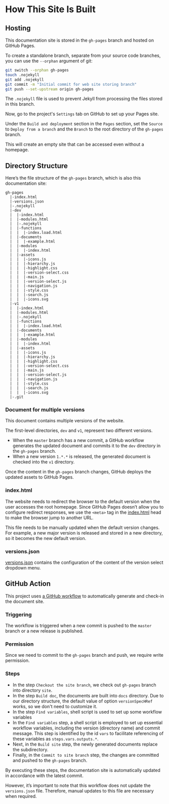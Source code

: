 # How This Site Is Built

## Hosting

This documentation site is stored in the `gh-pages` branch and hosted on GitHub Pages.

To create a standalone branch, separate from your source code branches, you can use the `--orphan` argument of git:

```sh
git switch --orphan gh-pages
touch .nojekyll
git add .nojekyll
git commit -m "Initial commit for web site storing branch"
git push --set-upstream origin gh-pages
```

The `.nojekyll` file is used to prevent Jekyll from processing the files stored in this branch.

Now, go to the project's `Settings` tab on GitHub to set up your Pages site.

Under the `Build and deployment` section in the `Pages` section,
set the `Source` to `Deploy from a branch` and the `Branch` to the root directory of the `gh-pages` branch.

This will create an empty site that can be accessed even without a homepage.

## Directory Structure

Here’s the file structure of the `gh-pages` branch, which is also this documentation site:

```
gh-pages
  |-index.html
  |-versions.json
  |-.nojekyll
  |-dev
  |  |-index.html
  |  |-modules.html
  |  |-.nojekyll
  |  |-functions
  |  |  |-index.load.html
  |  |-documents
  |  |  |-example.html
  |  |-modules
  |  |  |-index.html
  |  |-assets
  |  |  |-icons.js
  |  |  |-hierarchy.js
  |  |  |-highlight.css
  |  |  |-version-select.css
  |  |  |-main.js
  |  |  |-version-select.js
  |  |  |-navigation.js
  |  |  |-style.css
  |  |  |-search.js
  |  |  |-icons.svg
  |-v1
  |  |-index.html
  |  |-modules.html
  |  |-.nojekyll
  |  |-functions
  |  |  |-index.load.html
  |  |-documents
  |  |  |-example.html
  |  |-modules
  |  |  |-index.html
  |  |-assets
  |  |  |-icons.js
  |  |  |-hierarchy.js
  |  |  |-highlight.css
  |  |  |-version-select.css
  |  |  |-main.js
  |  |  |-version-select.js
  |  |  |-navigation.js
  |  |  |-style.css
  |  |  |-search.js
  |  |  |-icons.svg
  |-.git
```

### Document for multiple versions

This document contains multiple versions of the website.

The first-level directories, `dev` and `v1`, represent two different versions.

- When the `master` branch has a new commit,
a GitHub workflow generates the updated document and commits it to the `dev` directory in the `gh-pages` branch.
- When a new version `1.*.*` is released,
the generated document is checked into the `v1` directory.

Once the content in the `gh-pages` branch changes,
GitHub deploys the updated assets to GitHub Pages.

### index.html

The website needs to redirect the browser to the default version when the user accesses the root homepage.
Since GitHub Pages doesn’t allow you to configure redirect responses,
we use the `<meta>` tag in the [index.html](https://github.com/jameslan/typedoc-plugin-version-select/blob/gh-pages/index.html#L7) head to make the browser jump to another URL.

This file needs to be manually updated when the default version changes.
For example, a new major version is released and stored in a new directory,
so it becomes the new default version.

### versions.json

[versions.json](https://github.com/jameslan/typedoc-plugin-version-select/blob/gh-pages/versions.json) contains the configuration of the content of the version select dropdown menu.

## GitHub Action

This project uses [a GitHub workflow](https://github.com/jameslan/typedoc-plugin-version-select/blob/master/.github/workflows/doc.yml) to automatically generate and check-in the document site.

### Triggering

The workflow is triggered when a new commit is pushed to the `master` branch or a new release is published.

### Permission

Since we need to commit to the `gh-pages` branch and push,
we require write permission.

### Steps

- In the step `Checkout the site branch`, we check out `gh-pages` branch into directory `site`.
- In the step `Build doc`, the documents are built into `docs` directory.
Due to our directory structure,
the default value of option `versionSpecHRef` works, so we don't need to customize it.
- In the step `Find variables`, shell script is used to set up some workflow variables
- In the `Find variables` step, a shell script is employed to set up essential workflow variables,
including the version (directory name) and commit message.
This step is identified by the id `vars` to facilitate referencing of these variables as `steps.vars.outputs.*`.
- Next, in the `Build site` step, the newly generated documents replace the subdirectory.
- Finally, in the `Commit to site branch` step, the changes are committed and pushed to the `gh-pages` branch.

By executing these steps, the documentation site is automatically updated in accordance with the latest commit.

However, it’s important to note that this workflow does not update the `versions.json` file.
Therefore, manual updates to this file are necessary when required.
